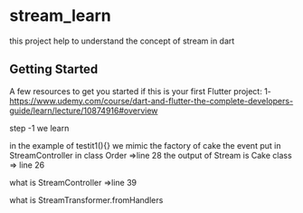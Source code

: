 # stream_learn

this project help to understand the concept of stream in dart

## Getting Started

A few resources to get you started if this is your first Flutter project:
1- https://www.udemy.com/course/dart-and-flutter-the-complete-developers-guide/learn/lecture/10874916#overview

step -1
we learn

in the example of testit1(){}
we mimic the factory of cake
the event put in StreamController in class Order =>line 28
the output of Stream is Cake class => line 26

what is StreamController =>line 39

what is StreamTransformer.fromHandlers
